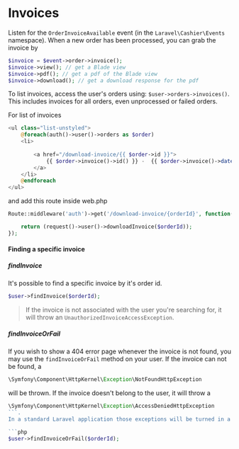 # Invoices

Listen for the `OrderInvoiceAvailable` event (in the `Laravel\Cashier\Events` namespace).
When a new order has been processed, you can grab the invoice by

```php
$invoice = $event->order->invoice();
$invoice->view(); // get a Blade view
$invoice->pdf(); // get a pdf of the Blade view
$invoice->download(); // get a download response for the pdf
```

To list invoices, access the user's orders using: `$user->orders->invoices()`.
This includes invoices for all orders, even unprocessed or failed orders.

For list of invoices

```php
<ul class="list-unstyled">
    @foreach(auth()->user()->orders as $order)
    <li>
        
        <a href="/download-invoice/{{ $order->id }}">
            {{ $order->invoice()->id() }} -  {{ $order->invoice()->date() }}
        </a>
    </li>
    @endforeach
</ul>
```
and add this route inside web.php

```php
Route::middleware('auth')->get('/download-invoice/{orderId}', function($orderId){

    return (request()->user()->downloadInvoice($orderId));
});
```
#### Finding a specific invoice

##### findInvoice
It's possible to find a specific invoice by it's order id.

```php
$user->findInvoice($orderId);
```

> If the invoice is not associated with the user you're searching for, it will throw an `UnauthorizedInvoiceAccessException`.
##### findInvoiceOrFail
If you wish to show a 404 error page whenever the invoice is not found, you may use the `findInvoiceOrFail` method on your user.
If the invoice can not be found, a 
```php
\Symfony\Component\HttpKernel\Exception\NotFoundHttpException
```
will be thrown.
If the invoice doesn't belong to the user, it will throw a 
```php
\Symfony\Component\HttpKernel\Exception\AccessDeniedHttpException
```.
In a standard Laravel application those exceptions will be turned in a proper 404 or respectively 403 HTTP response.

```php
$user->findInvoiceOrFail($orderId);
```
